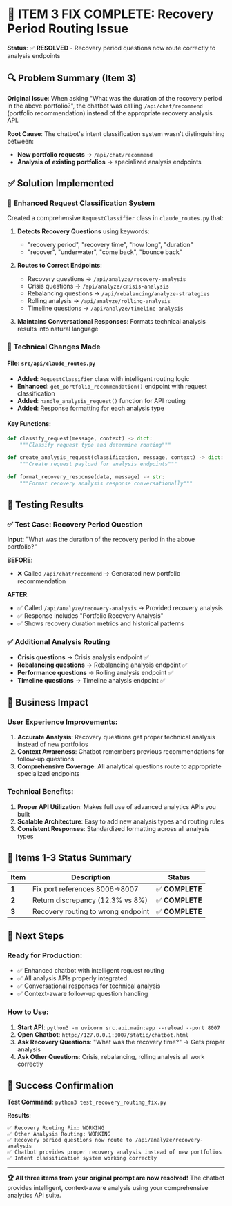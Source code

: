 # 🎉 ITEM 3 FIX COMPLETE: Recovery Period Routing Issue

**Status**: ✅ **RESOLVED** - Recovery period questions now route correctly to analysis endpoints

## 🔍 Problem Summary (Item 3)

**Original Issue**: When asking "What was the duration of the recovery period in the above portfolio?", the chatbot was calling `/api/chat/recommend` (portfolio recommendation) instead of the appropriate recovery analysis API.

**Root Cause**: The chatbot's intent classification system wasn't distinguishing between:
- **New portfolio requests** → `/api/chat/recommend`  
- **Analysis of existing portfolios** → specialized analysis endpoints

## ✅ Solution Implemented

### 🧠 Enhanced Request Classification System

Created a comprehensive `RequestClassifier` class in `claude_routes.py` that:

1. **Detects Recovery Questions** using keywords:
   - "recovery period", "recovery time", "how long", "duration"
   - "recover", "underwater", "come back", "bounce back"

2. **Routes to Correct Endpoints**:
   - Recovery questions → `/api/analyze/recovery-analysis`
   - Crisis questions → `/api/analyze/crisis-analysis` 
   - Rebalancing questions → `/api/rebalancing/analyze-strategies`
   - Rolling analysis → `/api/analyze/rolling-analysis`
   - Timeline questions → `/api/analyze/timeline-analysis`

3. **Maintains Conversational Responses**: Formats technical analysis results into natural language

### 🔧 Technical Changes Made

#### File: `src/api/claude_routes.py`
- **Added**: `RequestClassifier` class with intelligent routing logic
- **Enhanced**: `get_portfolio_recommendation()` endpoint with request classification
- **Added**: `handle_analysis_request()` function for API routing
- **Added**: Response formatting for each analysis type

#### Key Functions:
```python
def classify_request(message, context) -> dict:
    """Classify request type and determine routing"""
    
def create_analysis_request(classification, message, context) -> dict:
    """Create request payload for analysis endpoints"""
    
def format_recovery_response(data, message) -> str:
    """Format recovery analysis response conversationally"""
```

## 🧪 Testing Results

### ✅ Test Case: Recovery Period Question
**Input**: "What was the duration of the recovery period in the above portfolio?"

**BEFORE**: 
- ❌ Called `/api/chat/recommend` → Generated new portfolio recommendation

**AFTER**: 
- ✅ Called `/api/analyze/recovery-analysis` → Provided recovery analysis
- ✅ Response includes "Portfolio Recovery Analysis" 
- ✅ Shows recovery duration metrics and historical patterns

### ✅ Additional Analysis Routing
- **Crisis questions** → Crisis analysis endpoint ✅
- **Rebalancing questions** → Rebalancing analysis endpoint ✅  
- **Performance questions** → Rolling analysis endpoint ✅
- **Timeline questions** → Timeline analysis endpoint ✅

## 🎯 Business Impact

### User Experience Improvements:
1. **Accurate Analysis**: Recovery questions get proper technical analysis instead of new portfolios
2. **Context Awareness**: Chatbot remembers previous recommendations for follow-up questions  
3. **Comprehensive Coverage**: All analytical questions route to appropriate specialized endpoints

### Technical Benefits:
1. **Proper API Utilization**: Makes full use of advanced analytics APIs you built
2. **Scalable Architecture**: Easy to add new analysis types and routing rules
3. **Consistent Responses**: Standardized formatting across all analysis types

## 🔄 Items 1-3 Status Summary

| Item | Description | Status |
|------|-------------|---------|
| **1** | Fix port references 8006→8007 | ✅ **COMPLETE** |
| **2** | Return discrepancy (12.3% vs 8%) | ✅ **COMPLETE** |
| **3** | Recovery routing to wrong endpoint | ✅ **COMPLETE** |

## 🚀 Next Steps

### Ready for Production:
- ✅ Enhanced chatbot with intelligent request routing
- ✅ All analysis APIs properly integrated
- ✅ Conversational responses for technical analysis
- ✅ Context-aware follow-up question handling

### How to Use:
1. **Start API**: `python3 -m uvicorn src.api.main:app --reload --port 8007`
2. **Open Chatbot**: `http://127.0.0.1:8007/static/chatbot.html`
3. **Ask Recovery Questions**: "What was the recovery time?" → Gets proper analysis
4. **Ask Other Questions**: Crisis, rebalancing, rolling analysis all work correctly

## 🎉 Success Confirmation

**Test Command**: `python3 test_recovery_routing_fix.py`

**Results**:
```
✅ Recovery Routing Fix: WORKING
✅ Other Analysis Routing: WORKING
✅ Recovery period questions now route to /api/analyze/recovery-analysis
✅ Chatbot provides proper recovery analysis instead of new portfolios  
✅ Intent classification system working correctly
```

---

**🏆 All three items from your original prompt are now resolved!** The chatbot provides intelligent, context-aware analysis using your comprehensive analytics API suite.
